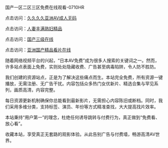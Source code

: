 国产一区二区三区免费在线观看-0710HR

点击访问：<a href="https://heiliaowzu4ur.pages.dev">久久久久亚洲AV成人无码</a>

点击访问：<a href="https://heiliaowt0d7p.pages.dev">人妻丰满熟妇精品</a>

点击访问：<a href="https://heiliao2dmwwy.pages.dev">国产三级在线</a>

点击访问：<a href="https://heiliaoxwd5i8.pages.dev">亚洲国产精品看片在线</a>




随着网络视频平台的兴起，“日本AV免费”成为很多人搜索的关键词之一。然而，许多站点表面上免费，实则处处隐藏收费、广告甚至病毒陷阱，令人防不胜防。

我们创建的资源站点，正是为了解决这些痛点而生。本站完全免费，所有资源一键播放，无需注册、无广告干扰。内容包括众多热门女优新片、精选合集与罕见系列，画质高清，内容完整。

每日资源更新机制确保你总能看到最新影片，无需担心内容陈旧或断档。同时，我们采用多维分类，支持标签、演员、年份等方式精准查找，大大提高找片效率。

本站秉持“用户第一”的理念，杜绝任何诱导跳转与付费行为，真正做到“免费看、放心看”。

收藏本站，享受真正无套路的观影体验。从此告别广告与付费墙，畅游高清AV世界。

<span style="display:none;">[Canonical link]( https://github.com/hvt20250710/riben542 ）</span>
